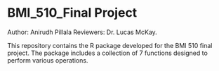 # BMI_510_Final Project

Author: Anirudh Pillala
Reviewers: Dr. Lucas McKay.

This repository contains the R package developed for the BMI 510 final project. The package includes a collection of 7 functions designed to perform various operations.

